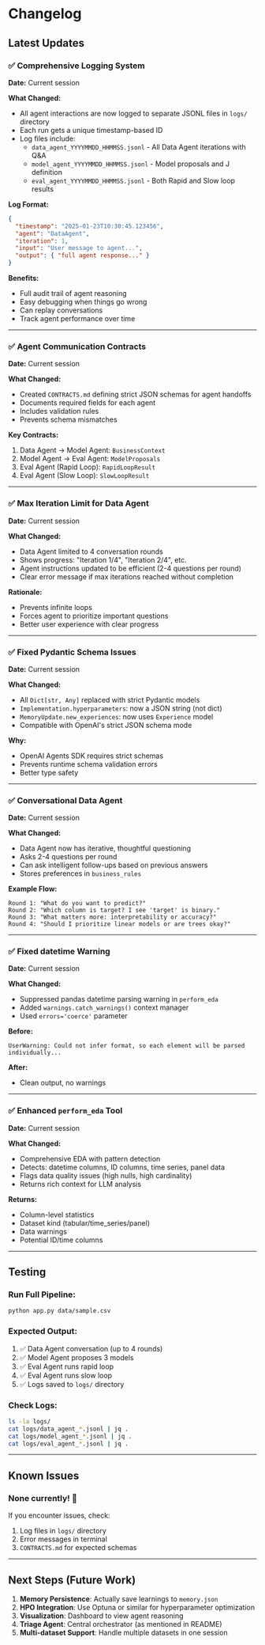 # Changelog

## Latest Updates

### ✅ Comprehensive Logging System
**Date:** Current session

**What Changed:**
- All agent interactions are now logged to separate JSONL files in `logs/` directory
- Each run gets a unique timestamp-based ID
- Log files include:
  - `data_agent_YYYYMMDD_HHMMSS.jsonl` - All Data Agent iterations with Q&A
  - `model_agent_YYYYMMDD_HHMMSS.jsonl` - Model proposals and J definition
  - `eval_agent_YYYYMMDD_HHMMSS.jsonl` - Both Rapid and Slow loop results

**Log Format:**
```json
{
  "timestamp": "2025-01-23T10:30:45.123456",
  "agent": "DataAgent",
  "iteration": 1,
  "input": "User message to agent...",
  "output": { "full agent response..." }
}
```

**Benefits:**
- Full audit trail of agent reasoning
- Easy debugging when things go wrong
- Can replay conversations
- Track agent performance over time

---

### ✅ Agent Communication Contracts
**Date:** Current session

**What Changed:**
- Created `CONTRACTS.md` defining strict JSON schemas for agent handoffs
- Documents required fields for each agent
- Includes validation rules
- Prevents schema mismatches

**Key Contracts:**
1. Data Agent → Model Agent: `BusinessContext`
2. Model Agent → Eval Agent: `ModelProposals`
3. Eval Agent (Rapid Loop): `RapidLoopResult`
4. Eval Agent (Slow Loop): `SlowLoopResult`

---

### ✅ Max Iteration Limit for Data Agent
**Date:** Current session

**What Changed:**
- Data Agent limited to 4 conversation rounds
- Shows progress: "Iteration 1/4", "Iteration 2/4", etc.
- Agent instructions updated to be efficient (2-4 questions per round)
- Clear error message if max iterations reached without completion

**Rationale:**
- Prevents infinite loops
- Forces agent to prioritize important questions
- Better user experience with clear progress

---

### ✅ Fixed Pydantic Schema Issues
**Date:** Current session

**What Changed:**
- All `Dict[str, Any]` replaced with strict Pydantic models
- `Implementation.hyperparameters`: now a JSON string (not dict)
- `MemoryUpdate.new_experiences`: now uses `Experience` model
- Compatible with OpenAI's strict JSON schema mode

**Why:**
- OpenAI Agents SDK requires strict schemas
- Prevents runtime schema validation errors
- Better type safety

---

### ✅ Conversational Data Agent
**Date:** Current session

**What Changed:**
- Data Agent now has iterative, thoughtful questioning
- Asks 2-4 questions per round
- Can ask intelligent follow-ups based on previous answers
- Stores preferences in `business_rules`

**Example Flow:**
```
Round 1: "What do you want to predict?"
Round 2: "Which column is target? I see 'target' is binary."
Round 3: "What matters more: interpretability or accuracy?"
Round 4: "Should I prioritize linear models or are trees okay?"
```

---

### ✅ Fixed datetime Warning
**Date:** Current session

**What Changed:**
- Suppressed pandas datetime parsing warning in `perform_eda`
- Added `warnings.catch_warnings()` context manager
- Used `errors='coerce'` parameter

**Before:**
```
UserWarning: Could not infer format, so each element will be parsed individually...
```

**After:**
- Clean output, no warnings

---

### ✅ Enhanced `perform_eda` Tool
**Date:** Current session

**What Changed:**
- Comprehensive EDA with pattern detection
- Detects: datetime columns, ID columns, time series, panel data
- Flags data quality issues (high nulls, high cardinality)
- Returns rich context for LLM analysis

**Returns:**
- Column-level statistics
- Dataset kind (tabular/time_series/panel)
- Data warnings
- Potential ID/time columns

---

## Testing

### Run Full Pipeline:
```bash
python app.py data/sample.csv
```

### Expected Output:
1. ✅ Data Agent conversation (up to 4 rounds)
2. ✅ Model Agent proposes 3 models
3. ✅ Eval Agent runs rapid loop
4. ✅ Eval Agent runs slow loop
5. ✅ Logs saved to `logs/` directory

### Check Logs:
```bash
ls -la logs/
cat logs/data_agent_*.jsonl | jq .
cat logs/model_agent_*.jsonl | jq .
cat logs/eval_agent_*.jsonl | jq .
```

---

## Known Issues

### None currently! 🎉

If you encounter issues, check:
1. Log files in `logs/` directory
2. Error messages in terminal
3. `CONTRACTS.md` for expected schemas

---

## Next Steps (Future Work)

1. **Memory Persistence**: Actually save learnings to `memory.json`
2. **HPO Integration**: Use Optuna or similar for hyperparameter optimization
3. **Visualization**: Dashboard to view agent reasoning
4. **Triage Agent**: Central orchestrator (as mentioned in README)
5. **Multi-dataset Support**: Handle multiple datasets in one session

